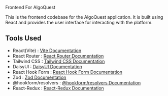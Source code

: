 Frontend For AlgoQuest


This is the frontend codebase for the AlgoQuest application. It is built using React and provides the user interface for interacting with the platform.

## Tools Used
- React(Vite) : [Vite Documentation](https://vite.dev/guide/)
- React Router : [React Router Documentation](https://reactrouter.com/start/declarative/installation)
- Tailwind CSS : [Tailwind CSS Documentation](https://tailwindcss.com/)
- DaisyUI : [DaisyUI Documentation](https://daisyui.com/docs/install/vite/)
- React Hook Form : [React Hook Form Documentation](https://www.npmjs.com/package/react-hook-form)
- Zod : [Zod Documentation](https://zod.dev/)
- @hookform/resolvers : [@hookform/resolvers Documentation](https://www.npmjs.com/package/@hookform/resolvers)
- React-Redux : [React-Redux Documentation](https://react-redux.js.org/introduction/getting-started)
